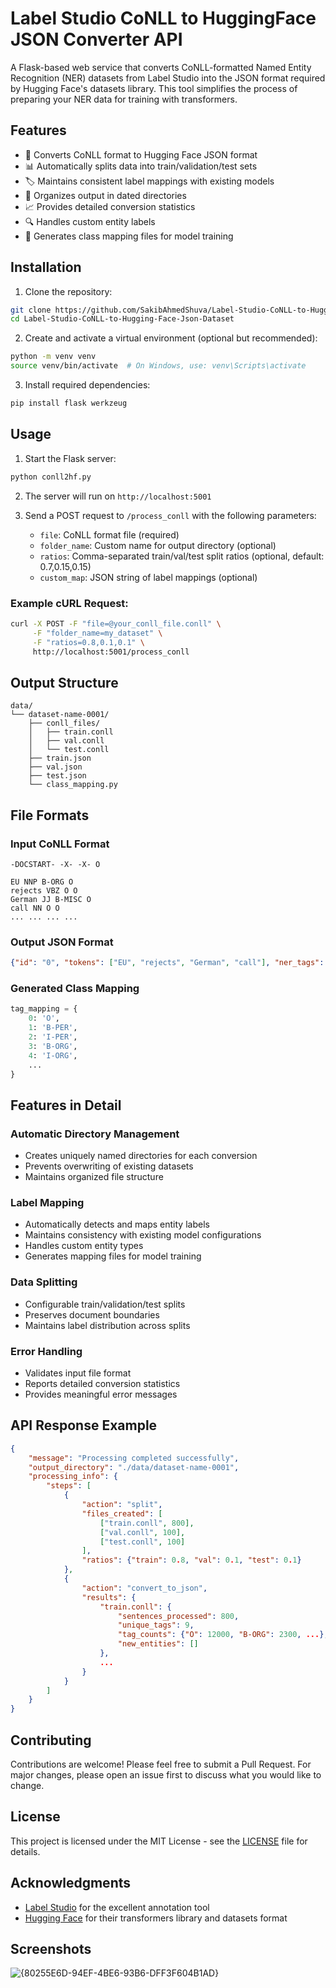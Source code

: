 # Label Studio CoNLL to HuggingFace JSON Converter API

A Flask-based web service that converts CoNLL-formatted Named Entity Recognition (NER) datasets from Label Studio into the JSON format required by Hugging Face's datasets library. This tool simplifies the process of preparing your NER data for training with transformers.

## Features

- 🔄 Converts CoNLL format to Hugging Face JSON format
- 📊 Automatically splits data into train/validation/test sets
- 🏷️ Maintains consistent label mappings with existing models
- 📁 Organizes output in dated directories
- 📈 Provides detailed conversion statistics
- 🔍 Handles custom entity labels
- 📝 Generates class mapping files for model training

## Installation

1. Clone the repository:
```bash
git clone https://github.com/SakibAhmedShuva/Label-Studio-CoNLL-to-Hugging-Face-JSON-Converter-API.git
cd Label-Studio-CoNLL-to-Hugging-Face-Json-Dataset
```

2. Create and activate a virtual environment (optional but recommended):
```bash
python -m venv venv
source venv/bin/activate  # On Windows, use: venv\Scripts\activate
```

3. Install required dependencies:
```bash
pip install flask werkzeug
```

## Usage

1. Start the Flask server:
```bash
python conll2hf.py
```

2. The server will run on `http://localhost:5001`

3. Send a POST request to `/process_conll` with the following parameters:
   - `file`: CoNLL format file (required)
   - `folder_name`: Custom name for output directory (optional)
   - `ratios`: Comma-separated train/val/test split ratios (optional, default: 0.7,0.15,0.15)
   - `custom_map`: JSON string of label mappings (optional)

### Example cURL Request:
```bash
curl -X POST -F "file=@your_conll_file.conll" \
     -F "folder_name=my_dataset" \
     -F "ratios=0.8,0.1,0.1" \
     http://localhost:5001/process_conll
```

## Output Structure

```
data/
└── dataset-name-0001/
    ├── conll_files/
    │   ├── train.conll
    │   ├── val.conll
    │   └── test.conll
    ├── train.json
    ├── val.json
    ├── test.json
    └── class_mapping.py
```

## File Formats

### Input CoNLL Format
```
-DOCSTART- -X- -X- O

EU NNP B-ORG O
rejects VBZ O O
German JJ B-MISC O
call NN O O
... ... ... ...
```

### Output JSON Format
```json
{"id": "0", "tokens": ["EU", "rejects", "German", "call"], "ner_tags": [3, 0, 7, 0]}
```

### Generated Class Mapping
```python
tag_mapping = {
    0: 'O',
    1: 'B-PER',
    2: 'I-PER',
    3: 'B-ORG',
    4: 'I-ORG',
    ...
}
```

## Features in Detail

### Automatic Directory Management
- Creates uniquely named directories for each conversion
- Prevents overwriting of existing datasets
- Maintains organized file structure

### Label Mapping
- Automatically detects and maps entity labels
- Maintains consistency with existing model configurations
- Handles custom entity types
- Generates mapping files for model training

### Data Splitting
- Configurable train/validation/test splits
- Preserves document boundaries
- Maintains label distribution across splits

### Error Handling
- Validates input file format
- Reports detailed conversion statistics
- Provides meaningful error messages

## API Response Example

```json
{
    "message": "Processing completed successfully",
    "output_directory": "./data/dataset-name-0001",
    "processing_info": {
        "steps": [
            {
                "action": "split",
                "files_created": [
                    ["train.conll", 800],
                    ["val.conll", 100],
                    ["test.conll", 100]
                ],
                "ratios": {"train": 0.8, "val": 0.1, "test": 0.1}
            },
            {
                "action": "convert_to_json",
                "results": {
                    "train.conll": {
                        "sentences_processed": 800,
                        "unique_tags": 9,
                        "tag_counts": {"O": 12000, "B-ORG": 2300, ...},
                        "new_entities": []
                    },
                    ...
                }
            }
        ]
    }
}
```

## Contributing

Contributions are welcome! Please feel free to submit a Pull Request. For major changes, please open an issue first to discuss what you would like to change.

## License

This project is licensed under the MIT License - see the [LICENSE](LICENSE) file for details.

## Acknowledgments

- [Label Studio](https://labelstud.io/) for the excellent annotation tool
- [Hugging Face](https://huggingface.co/) for their transformers library and datasets format

## Screenshots

![{80255E6D-94EF-4BE6-93B6-DFF3F604B1AD}](https://github.com/user-attachments/assets/bec9cc36-123b-4454-8556-96816d68b7be)
